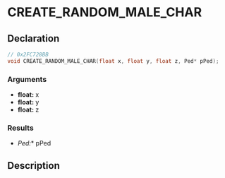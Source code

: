 # CREATE_RANDOM_MALE_CHAR

## Declaration
```cpp
// 0x2FC728BB
void CREATE_RANDOM_MALE_CHAR(float x, float y, float z, Ped* pPed);
```

### Arguments
- **float:** x
- **float:** y
- **float:** z

### Results
- **Ped*:** pPed

## Description
